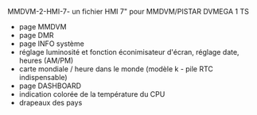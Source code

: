 MMDVM-2-HMI-7-
un fichier HMI 7" pour MMDVM/PISTAR DVMEGA 1 TS
- page MMDVM 
- page DMR 
- page INFO système
- réglage luminosité et fonction éconimisateur d'écran, réglage date, heures (AM/PM)
- carte mondiale / heure dans le monde (modèle k - pile RTC indispensable) 
- page DASHBOARD
- indication colorée de la température du CPU 
- drapeaux des pays 
